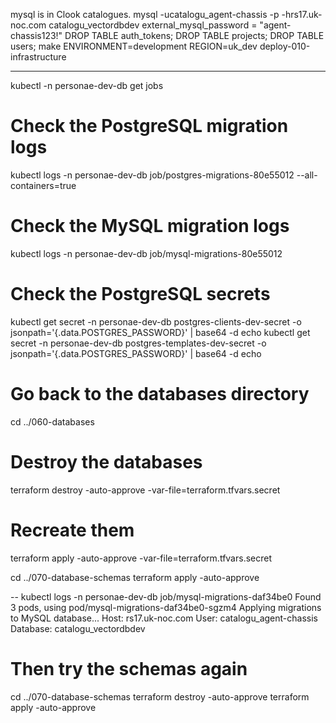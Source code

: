 mysql is in Clook catalogues.
mysql -ucatalogu_agent-chassis -p -hrs17.uk-noc.com catalogu_vectordbdev
external_mysql_password = "agent-chassis123!"
DROP TABLE auth_tokens;
DROP TABLE projects;
DROP TABLE users;
make ENVIRONMENT=development REGION=uk_dev deploy-010-infrastructure

---

kubectl -n personae-dev-db get jobs

# Check the PostgreSQL migration logs
kubectl logs -n personae-dev-db job/postgres-migrations-80e55012 --all-containers=true

# Check the MySQL migration logs
kubectl logs -n personae-dev-db job/mysql-migrations-80e55012

# Check the PostgreSQL secrets
kubectl get secret -n personae-dev-db postgres-clients-dev-secret -o jsonpath='{.data.POSTGRES_PASSWORD}' | base64 -d
echo
kubectl get secret -n personae-dev-db postgres-templates-dev-secret -o jsonpath='{.data.POSTGRES_PASSWORD}' | base64 -d
echo


# Go back to the databases directory
cd ../060-databases

# Destroy the databases
terraform destroy -auto-approve -var-file=terraform.tfvars.secret

# Recreate them
terraform apply -auto-approve -var-file=terraform.tfvars.secret

cd ../070-database-schemas
terraform apply -auto-approve

--
kubectl logs -n personae-dev-db job/mysql-migrations-daf34be0
Found 3 pods, using pod/mysql-migrations-daf34be0-sgzm4
Applying migrations to MySQL database...
Host: rs17.uk-noc.com
User: catalogu_agent-chassis
Database: catalogu_vectordbdev


# Then try the schemas again
cd ../070-database-schemas
terraform destroy -auto-approve
terraform apply -auto-approve